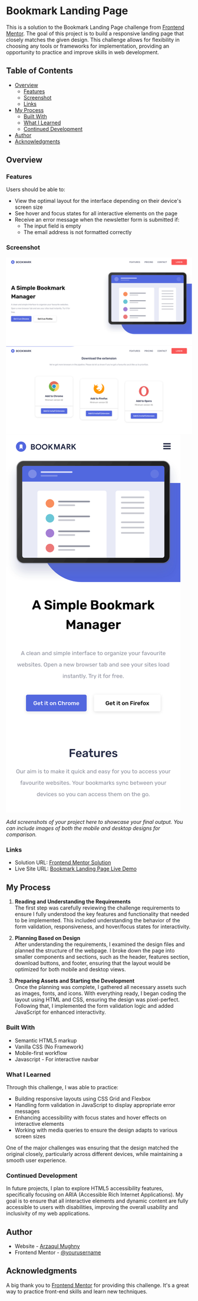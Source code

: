 # Bookmark Landing Page

This is a solution to the Bookmark Landing Page challenge from [Frontend Mentor](https://www.frontendmentor.io). The goal of this project is to build a responsive landing page that closely matches the given design. This challenge allows for flexibility in choosing any tools or frameworks for implementation, providing an opportunity to practice and improve skills in web development.

## Table of Contents

- [Overview](#overview)
  - [Features](#features)
  - [Screenshot](#screenshot)
  - [Links](#links)
- [My Process](#my-process)
  - [Built With](#built-with)
  - [What I Learned](#what-i-learned)
  - [Continued Development](#continued-development)
- [Author](#author)
- [Acknowledgments](#acknowledgments)

## Overview

### Features

Users should be able to:

- View the optimal layout for the interface depending on their device's screen size
- See hover and focus states for all interactive elements on the page
- Receive an error message when the newsletter form is submitted if:
  - The input field is empty
  - The email address is not formatted correctly

### Screenshot

![Bookmark Landing Page Screenshot](./screenshots/1-desktop.png)
![Bookmark Landing Page Screenshot](./screenshots/2-desktop.png)
![Bookmark Landing Page Screenshot](./screenshots/1.png)

_Add screenshots of your project here to showcase your final output. You can include images of both the mobile and desktop designs for comparison._

### Links

- Solution URL: [Frontend Mentor Solution](https://github.com/arzaqulmughny/bookmark-landing-page)
- Live Site URL: [Bookmark Landing Page Live Demo](https://arzaqulmughny.github.io/bookmark-landing-page/)

## My Process
1. **Reading and Understanding the Requirements**  
   The first step was carefully reviewing the challenge requirements to ensure I fully understood the key features and functionality that needed to be implemented. This included understanding the behavior of the form validation, responsiveness, and hover/focus states for interactivity.

2. **Planning Based on Design**  
   After understanding the requirements, I examined the design files and planned the structure of the webpage. I broke down the page into smaller components and sections, such as the header, features section, download buttons, and footer, ensuring that the layout would be optimized for both mobile and desktop views.

3. **Preparing Assets and Starting the Development**  
   Once the planning was complete, I gathered all necessary assets such as images, fonts, and icons. With everything ready, I began coding the layout using HTML and CSS, ensuring the design was pixel-perfect. Following that, I implemented the form validation logic and added JavaScript for enhanced interactivity.

### Built With

- Semantic HTML5 markup
- Vanilla CSS (No Framework)
- Mobile-first workflow
- Javascript - For interactive navbar

### What I Learned

Through this challenge, I was able to practice:

- Building responsive layouts using CSS Grid and Flexbox
- Handling form validation in JavaScript to display appropriate error messages
- Enhancing accessibility with focus states and hover effects on interactive elements
- Working with media queries to ensure the design adapts to various screen sizes

One of the major challenges was ensuring that the design matched the original closely, particularly across different devices, while maintaining a smooth user experience.

### Continued Development

In future projects, I plan to explore HTML5 accessibility features, specifically focusing on ARIA (Accessible Rich Internet Applications). My goal is to ensure that all interactive elements and dynamic content are fully accessible to users with disabilities, improving the overall usability and inclusivity of my web applications.


## Author

- Website - [Arzaqul Mughny](https://arza.vercel.app)
- Frontend Mentor - [@yourusername](https://www.frontendmentor.io/profile/arzaqulmughny)

## Acknowledgments

A big thank you to [Frontend Mentor](https://www.frontendmentor.io) for providing this challenge. It's a great way to practice front-end skills and learn new techniques.

